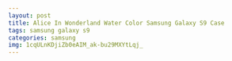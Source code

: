 ```yaml
---
layout: post
title: Alice In Wonderland Water Color Samsung Galaxy S9 Case
tags: samsung galaxy s9
categories: samsung
img: 1cqULnKDjiZb0eAIM_ak-bu29MXYtLqj_
---
```

